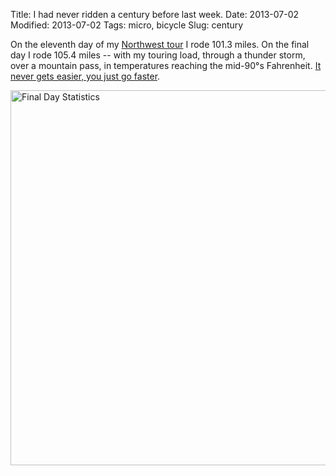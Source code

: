 Title: I had never ridden a century before last week.
Date: 2013-07-02
Modified: 2013-07-02
Tags: micro, bicycle
Slug: century

On the eleventh day of my [Northwest tour](http://pig-monkey.com/2013/06/30/northwest-tour/) I rode 101.3 miles. On the final day I rode 105.4 miles -- with my touring load, through a thunder storm, over a mountain pass, in temperatures reaching the mid-90&deg;s Fahrenheit. [It never gets easier, you just go faster](http://www.velominati.com/the-rules/#10).

<a href="http://www.flickr.com/photos/pigmonkey/9175013871/" title="Final Day Statistics by Pig Monkey, on Flickr"><img src="https://farm4.staticflickr.com/3828/9175013871_f3924be4ed_c.jpg" width="800" height="600" alt="Final Day Statistics"></a>
